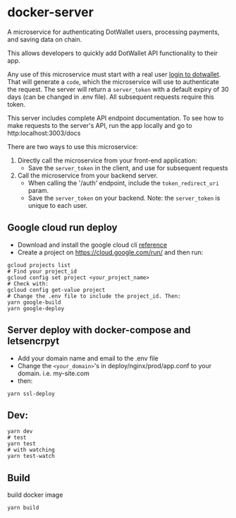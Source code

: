 # docker-server

A microservice for authenticating DotWallet users, processing payments, and saving data on chain.

This allows developers to quickly add DotWallet API functionality to their app.

Any use of this microservice must start with a real user [login to dotwallet](https://developers.dotwallet.com/documents/en/#user-authorization). That will generate a `code`, which the microservice will use to authenticate the request. The server will return a `server_token` with a default expiry of 30 days (can be changed in .env file). All subsequent requests require this token.

This server includes complete API endpoint documentation.
To see how to make requests to the server's API, run the app locally and go to http:localhost:3003/docs

There are two ways to use this microservice:

1. Directly call the microservice from your front-end application:
   - Save the `server_token` in the client, and use for subsequent requests
2. Call the microservice from your backend server.
   - When calling the '/auth' endpoint, include the `token_redirect_uri` param.
   - Save the `server_token` on your backend. Note: the `server_token` is unique to each user.

## Google cloud run deploy

- Download and install the google cloud cli
  [reference](https://cloud.google.com/run/docs/quickstarts/build-and-deploy?hl=en_US)
- Create a project on https://cloud.google.com/run/ and then run:

```
gcloud projects list
# Find your project_id
gcloud config set project <your_project_name>
# Check with:
gcloud config get-value project
# Change the .env file to include the project_id. Then:
yarn google-build
yarn google-deploy
```

## Server deploy with docker-compose and letsencrpyt

- Add your domain name and email to the .env file
- Change the `<your_domain>`'s in deploy/nginx/prod/app.conf to your domain. i.e. my-site.com
- then:

```
yarn ssl-deploy
```

## Dev:

```
yarn dev
# test
yarn test
# with watching
yarn test-watch
```

## Build

build docker image

```
yarn build
```
